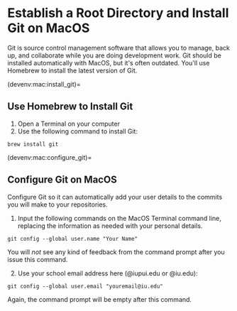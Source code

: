 # Establish a Root Directory and Install Git on MacOS

Git is source control management software that allows you to manage, back up, and collaborate while you are doing development work. Git should be installed automatically with MacOS, but it's often outdated. You'll use Homebrew to install the latest version of Git.

(devenv:mac:install_git)=
## Use Homebrew to Install Git
1. Open a Terminal on your computer
2. Use the following command to install Git:

```
brew install git
```

(devenv:mac:configure_git)=
## Configure Git on MacOS

Configure Git so it can automatically add your user details to the commits you will make to your repositories. 

1. Input the following commands on the MacOS Terminal command line, replacing the information as needed with your personal details.

```
git config --global user.name "Your Name"
```

You will *not* see any kind of feedback from the command prompt after you issue this command.

2. Use your school email address here (@iupui.edu or @iu.edu):

```
git config --global user.email "youremail@iu.edu"
```

Again, the command prompt will be empty after this command.